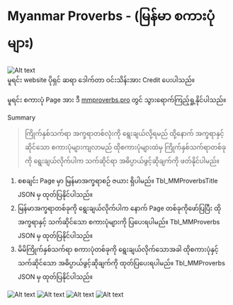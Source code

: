 # Myanmar Proverbs - (မြန်မာ စကားပုံများ)



![Alt text](https://github.com/sannlynnhtun-coding/Myanmar-Proverbs/blob/main/Authorimg.JPG) <br/>
မူရင်း website ပိုရှင် ဆရာ ဒေါက်တာ ဝင်းသိန်းအား Credit ပေးပါသည်။

မူရင်း စကားပုံ Page အား ဒီ [mmproverbs.pro](https://www.mmproverbs.pro/2018/12/blog-post_18.html) တွင် သွားရောက်ကြည့်ရှု့နိုင်ပါသည်။



Summary
> ကြိုက်နှစ်သက်ရာ အက္ခရာတစ်လုံးကို ရွေးချယ်လို့ရမည် ထို့နောက် အက္ခရာနှင့်ဆိုင်သော စကားပုံများကျလာမည် ထိုစကားပုံများထဲမှ ကြိုက်နှစ်သက်ရာတစ်ခုကို ရွေးချယ်လိုက်ပါက သက်ဆိုင်ရာ အဓိပ္ပာယ်ဖွင့်ဆိုချက်ကို ဖတ်နိုင်ပါမည်။ 

1. စစချင်း Page မှာ မြန်မာအက္ခရာစဉ် ဇယား ရှိပါမည်။ Tbl_MMProverbsTitle JSON မှ ထုတ်ပြနိုင်ပါသည်။
2. မြန်မာအက္ခရာတစ်ခုကို ရွေးချယ်လိုက်ပါက နောက် Page တစ်ခုကိုဖော်ပြပြီး ထိုအက္ခရာနှင့် သက်ဆိုင်သော စကားပုံများကို ပြပေးရပါမည်။ Tbl_MMProverbs JSON မှ ထုတ်ပြနိုင်ပါသည်။ 
3. မိမိကြိုက်နှစ်သက်ရာ စကားပုံတစ်ခုကို ရွေးချယ်လိုက်သောအခါ ထိုစကားပုံနှင့်သက်ဆိုင်သော အဓိပ္ပာယ်ဖွင့်ဆိုချက်ကို ထုတ်ပြပေးရပါမည်။ Tbl_MMProverbs JSON မှ ထုတ်ပြနိုင်ပါသည်။

![Alt text](https://github.com/sannlynnhtun-coding/Myanmar-Proverbs/blob/main/MyanmarProverbsFlow1.PNG)
![Alt text](https://github.com/sannlynnhtun-coding/Myanmar-Proverbs/blob/main/MyanmarProverbsFlow2.PNG)
![Alt text](https://github.com/sannlynnhtun-coding/Myanmar-Proverbs/blob/main/MyanmarProverbsFlow3.PNG)
![Alt text](https://github.com/sannlynnhtun-coding/Myanmar-Proverbs/blob/main/MyanmarProverbsMindMap.PNG)
